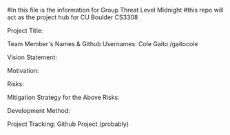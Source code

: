 #In this file is the information for Group Threat Level Midnight
#this repo will act as the project hub for CU Boulder CS3308

Project Title:

Team Member's Names & Github Usernames:
Cole Gaito /gaitocole

Vision Statement:

Motivation:

Risks:

Mitigation Strategy for the Above Risks:

Development Method:

Project Tracking:
Github Project (probably)
